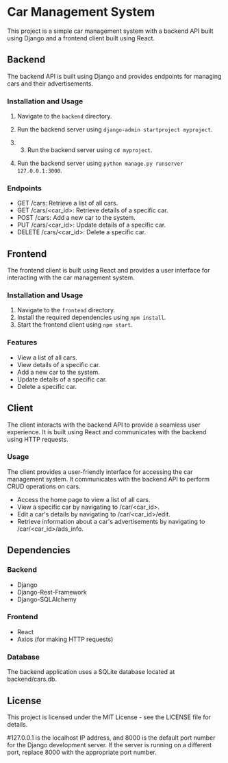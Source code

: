 # Car Management System

This project is a simple car management system with a backend API built using Django and a frontend client built using React.

## Backend

The backend API is built using Django and provides endpoints for managing cars and their advertisements.

### Installation and Usage

1. Navigate to the `backend` directory.

2. Run the backend server using `django-admin startproject myproject`.
3.  3. Run the backend server using `cd myproject`.
4. Run the backend server using `python manage.py runserver 127.0.0.1:3000`.

### Endpoints

- GET /cars: Retrieve a list of all cars.
- GET /cars/<car_id>: Retrieve details of a specific car.
- POST /cars: Add a new car to the system.
- PUT /cars/<car_id>: Update details of a specific car.
- DELETE /cars/<car_id>: Delete a specific car.

## Frontend

The frontend client is built using React and provides a user interface for interacting with the car management system.

### Installation and Usage

1. Navigate to the `frontend` directory.
2. Install the required dependencies using `npm install`.
3. Start the frontend client using `npm start`.

### Features

- View a list of all cars.
- View details of a specific car.
- Add a new car to the system.
- Update details of a specific car.
- Delete a specific car.

## Client

The client interacts with the backend API to provide a seamless user experience. It is built using React and communicates with the backend using HTTP requests.

### Usage

The client provides a user-friendly interface for accessing the car management system. It communicates with the backend API to perform CRUD operations on cars.

- Access the home page to view a list of all cars.
- View a specific car by navigating to /car/<car_id>.
- Edit a car's details by navigating to /car/<car_id>/edit.
- Retrieve information about a car's advertisements by navigating to /car/<car_id>/ads_info.

## Dependencies

### Backend

- Django
- Django-Rest-Framework
- Django-SQLAlchemy

### Frontend

- React
- Axios (for making HTTP requests)

### Database

The backend application uses a SQLite database located at backend/cars.db.

## License

This project is licensed under the MIT License - see the LICENSE file for details.

#127.0.0.1 is the localhost IP address, and 8000 is the default port number for the Django development server. If the server is running on a different port, replace 8000 with the appropriate port number.
